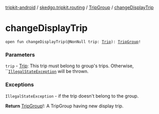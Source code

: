 [tripkit-android](../../index.md) / [skedgo.tripkit.routing](../index.md) / [TripGroup](index.md) / [changeDisplayTrip](./change-display-trip.md)

# changeDisplayTrip

`open fun changeDisplayTrip(@NonNull trip: `[`Trip`](../-trip/index.md)`): `[`TripGroup`](index.md)`!`

### Parameters

`trip` - [Trip](../-trip/index.md): This trip must belong to group's trips. Otherwise, ``[`IllegalStateException`](https://docs.oracle.com/javase/7/docs/api/java/lang/IllegalStateException.html) will be thrown.

### Exceptions

`IllegalStateException` - if the trip doesn't belong to the group.

**Return**
[TripGroup](index.md)!: A TripGroup having new display trip.

